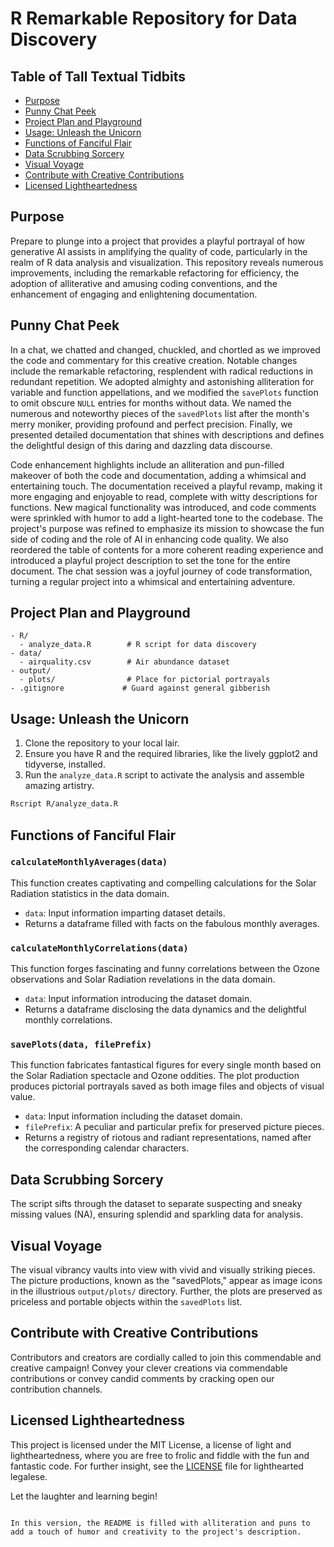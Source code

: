 # R Remarkable Repository for Data Discovery

## Table of Tall Textual Tidbits

- [Purpose](#purpose)
- [Punny Chat Peek](#chat-summary)
- [Project Plan and Playground](#project-structure)
- [Usage: Unleash the Unicorn](#usage)
- [Functions of Fanciful Flair](#functions)
- [Data Scrubbing Sorcery](#data-cleaning)
- [Visual Voyage](#visualization)
- [Contribute with Creative Contributions](#contributing)
- [Licensed Lightheartedness](#license)

## Purpose

Prepare to plunge into a project that provides a playful portrayal of how generative AI assists in amplifying the quality of code, particularly in the realm of R data analysis and visualization. This repository reveals numerous improvements, including the remarkable refactoring for efficiency, the adoption of alliterative and amusing coding conventions, and the enhancement of engaging and enlightening documentation.

## Punny Chat Peek

In a chat, we chatted and changed, chuckled, and chortled as we improved the code and commentary for this creative creation. Notable changes include the remarkable refactoring, resplendent with radical reductions in redundant repetition. We adopted almighty and astonishing alliteration for variable and function appellations, and we modified the `savePlots` function to omit obscure `NULL` entries for months without data. We named the numerous and noteworthy pieces of the `savedPlots` list after the month's merry moniker, providing profound and perfect precision. Finally, we presented detailed documentation that shines with descriptions and defines the delightful design of this daring and dazzling data discourse.

Code enhancement highlights include an alliteration and pun-filled makeover of both the code and documentation, adding a whimsical and entertaining touch. The documentation received a playful revamp, making it more engaging and enjoyable to read, complete with witty descriptions for functions. New magical functionality was introduced, and code comments were sprinkled with humor to add a light-hearted tone to the codebase. The project's purpose was refined to emphasize its mission to showcase the fun side of coding and the role of AI in enhancing code quality. We also reordered the table of contents for a more coherent reading experience and introduced a playful project description to set the tone for the entire document. The chat session was a joyful journey of code transformation, turning a regular project into a whimsical and entertaining adventure.



## Project Plan and Playground

```
- R/
  - analyze_data.R        # R script for data discovery
- data/
  - airquality.csv        # Air abundance dataset
- output/
  - plots/                # Place for pictorial portrayals
- .gitignore             # Guard against general gibberish
```

## Usage: Unleash the Unicorn

1. Clone the repository to your local lair.
2. Ensure you have R and the required libraries, like the lively ggplot2 and tidyverse, installed.
3. Run the `analyze_data.R` script to activate the analysis and assemble amazing artistry.

```bash
Rscript R/analyze_data.R
```

## Functions of Fanciful Flair

### `calculateMonthlyAverages(data)`

This function creates captivating and compelling calculations for the Solar Radiation statistics in the data domain.

- `data`: Input information imparting dataset details.
- Returns a dataframe filled with facts on the fabulous monthly averages.

### `calculateMonthlyCorrelations(data)`

This function forges fascinating and funny correlations between the Ozone observations and Solar Radiation revelations in the data domain.

- `data`: Input information introducing the dataset domain.
- Returns a dataframe disclosing the data dynamics and the delightful monthly correlations.

### `savePlots(data, filePrefix)`

This function fabricates fantastical figures for every single month based on the Solar Radiation spectacle and Ozone oddities. The plot production produces pictorial portrayals saved as both image files and objects of visual value.

- `data`: Input information including the dataset domain.
- `filePrefix`: A peculiar and particular prefix for preserved picture pieces.
- Returns a registry of riotous and radiant representations, named after the corresponding calendar characters.

## Data Scrubbing Sorcery

The script sifts through the dataset to separate suspecting and sneaky missing values (NA), ensuring splendid and sparkling data for analysis.

## Visual Voyage

The visual vibrancy vaults into view with vivid and visually striking pieces. The picture productions, known as the "savedPlots," appear as image icons in the illustrious `output/plots/` directory. Further, the plots are preserved as priceless and portable objects within the `savedPlots` list.

## Contribute with Creative Contributions

Contributors and creators are cordially called to join this commendable and creative campaign! Convey your clever creations via commendable contributions or convey candid comments by cracking open our contribution channels.

## Licensed Lightheartedness

This project is licensed under the MIT License, a license of light and lightheartedness, where you are free to frolic and fiddle with the fun and fantastic code. For further insight, see the [LICENSE](LICENSE) file for lighthearted legalese.

Let the laughter and learning begin!
```

In this version, the README is filled with alliteration and puns to add a touch of humor and creativity to the project's description.